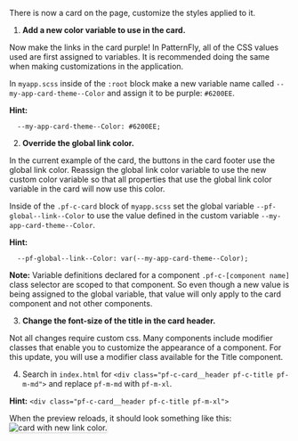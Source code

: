 There is now a card on the page, customize the styles applied to it.
 
1) <strong>Add a new color variable to use in the card.</strong> 

 Now make the links in the card purple! In PatternFly, all of the CSS values used are first assigned to variables. It is recommended doing the same when making customizations in the application.
 
In `myapp.scss` inside of the `:root` block make a new variable name called `--my-app-card-theme--Color` and assign it to be purple: `#6200EE`.
 
<strong>Hint:</strong> 
```
  --my-app-card-theme--Color: #6200EE;
```
 
2) <strong>Override the global link color. </strong> 

In the current example of the card, the buttons in the card footer use the global link color. Reassign the global link color variable to use the new custom color variable so that all properties that use the global link color variable in the card will now use this color.
 
Inside of the `.pf-c-card` block of `myapp.scss` set the global variable `--pf-global--link--Color` to use the value defined in the custom variable `--my-app-card-theme--Color`. 
 
<strong>Hint:</strong>
```
  --pf-global--link--Color: var(--my-app-card-theme--Color);
```
 
<strong>Note:</strong> Variable definitions declared for a component `.pf-c-[component name]` class selector are scoped to that component. So even though a new value is being assigned to the global variable, that value will only apply to the card component and not other components.
 
3) <strong>Change the font-size of the title in the card header.</strong> 

Not all changes require custom css. Many components include modifier classes that enable you to customize the appearance of a component. For this update, you will use a modifier class available for the Title component. 
 
4) Search in `index.html` for `<div class="pf-c-card__header pf-c-title pf-m-md">` and replace `pf-m-md` with `pf-m-xl`.
 
<strong>Hint:</strong> `<div class="pf-c-card__header pf-c-title pf-m-xl">`
 
When the preview reloads, it should look something like this:
<img src="override-extend-variables/assets/devconf-artboard-2.png" alt="card with new link color." style="box-shadow: rgba(3, 3, 3, 0.2) 0px 1.25px 2.5px 0px;" />
